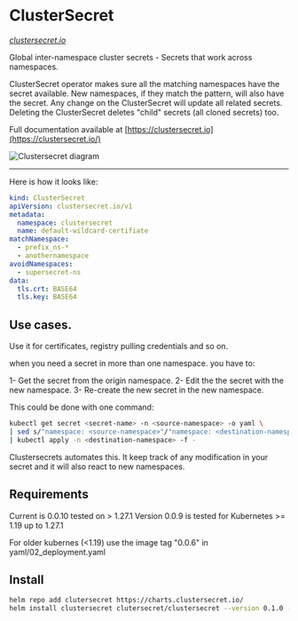 #  ClusterSecret 
[*clustersecret.io*](https://clustersecret.io/)

Global inter-namespace cluster secrets - Secrets that work across namespaces.

ClusterSecret operator makes sure all the matching namespaces have the secret available. New namespaces, if they match the pattern, will also have the secret.
Any change on the ClusterSecret will update all related secrets. Deleting the ClusterSecret deletes "child" secrets (all cloned secrets) too.

Full documentation available at [https://clustersecret.io](https://clustersecret.io/)

<img src="https://github.com/zakkg3/ClusterSecret/blob/master/docs/clusterSecret.png" alt="Clustersecret diagram">

---

Here is how it looks like:

```yaml
kind: ClusterSecret
apiVersion: clustersecret.io/v1
metadata:
  namespace: clustersecret
  name: default-wildcard-certifiate
matchNamespace:
  - prefix_ns-*
  - anothernamespace
avoidNamespaces:
  - supersecret-ns
data:
  tls.crt: BASE64
  tls.key: BASE64
```


## Use cases.


Use it for certificates, registry pulling credentials and so on.

when you need a secret in more than one namespace. you have to: 

1- Get the secret from the origin namespace.
2- Edit the  the secret with the new namespace.
3- Re-create the new secret in the new namespace. 


This could be done with one command:

```bash
kubectl get secret <secret-name> -n <source-namespace> -o yaml \
| sed s/"namespace: <source-namespace>"/"namespace: <destination-namespace>"/\
| kubectl apply -n <destination-namespace> -f -
```

Clustersecrets automates this. It keep track of any modification in your secret and it will also react to new namespaces. 



## Requirements

Current is 0.0.10 tested on > 1.27.1
Version 0.0.9 is tested for Kubernetes >= 1.19 up to 1.27.1

For older kubernes (<1.19) use the image tag "0.0.6" in  yaml/02_deployment.yaml

## Install

```bash
helm repo add clutersecret https://charts.clustersecret.io/
helm install clustersecret clutersecret/clustersecret --version 0.1.0 -n clustersecret --create-namespace
```
